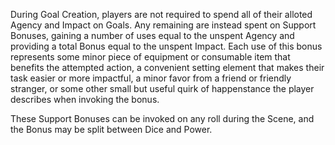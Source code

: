 During Goal Creation, players are not required to spend all of their alloted Agency and Impact on Goals. Any remaining are instead spent on Support Bonuses, gaining a number of uses equal to the unspent Agency and providing a total Bonus equal to the unspent Impact. Each use of this bonus represents some minor piece of equipment or consumable item that benefits the attempted action, a convenient setting element that makes their task easier or more impactful, a minor favor from a friend or friendly stranger, or some other small but useful quirk of happenstance the player describes when invoking the bonus.

These Support Bonuses can be invoked on any roll during the Scene, and the Bonus may be split between Dice and Power.